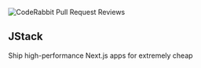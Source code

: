 ![CodeRabbit Pull Request Reviews](https://img.shields.io/coderabbit/prs/github/jcodog/Cleo-Dashboard?utm_source=oss&utm_medium=github&utm_campaign=jcodog%2FCleo-Dashboard&labelColor=171717&color=FF570A&link=https%3A%2F%2Fcoderabbit.ai&label=CodeRabbit+Reviews)

## JStack

Ship high-performance Next.js apps for extremely cheap
